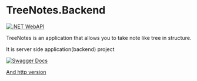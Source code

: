 TreeNotes.Backend
=================

[![.NET WebAPI](https://img.shields.io/badge/.Net-WebAPI-violet)](https://dotnet.microsoft.com/)

TreeNotes is an application that allows you to take note like tree in structure.

It is server side application(backend) project

[![Swagger Docs](https://static1.smartbear.co/swagger/media/assets/images/swagger_logo.svg)](https://45.61.136.88:8001)

[And http version](http://45.61.136.88:8000)
